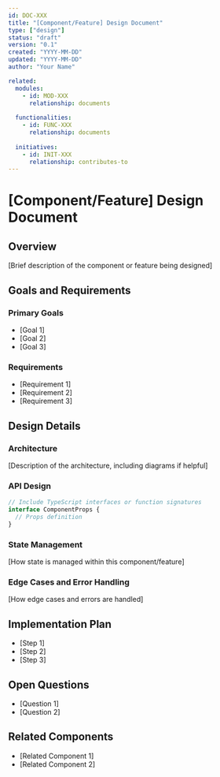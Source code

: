 ```yaml
---
id: DOC-XXX
title: "[Component/Feature] Design Document"
type: ["design"]
status: "draft"
version: "0.1"
created: "YYYY-MM-DD"
updated: "YYYY-MM-DD"
author: "Your Name"

related:
  modules:
    - id: MOD-XXX
      relationship: documents
  
  functionalities:
    - id: FUNC-XXX
      relationship: documents
  
  initiatives:
    - id: INIT-XXX
      relationship: contributes-to
---
```


# [Component/Feature] Design Document

## Overview

[Brief description of the component or feature being designed]

## Goals and Requirements

### Primary Goals

- [Goal 1]
- [Goal 2]
- [Goal 3]

### Requirements

- [Requirement 1]
- [Requirement 2]
- [Requirement 3]

## Design Details

### Architecture

[Description of the architecture, including diagrams if helpful]

### API Design

```typescript
// Include TypeScript interfaces or function signatures
interface ComponentProps {
  // Props definition
}
```

### State Management

[How state is managed within this component/feature]

### Edge Cases and Error Handling

[How edge cases and errors are handled]

## Implementation Plan

- [Step 1]
- [Step 2]
- [Step 3]

## Open Questions

- [Question 1]
- [Question 2]

## Related Components

- [Related Component 1]
- [Related Component 2]